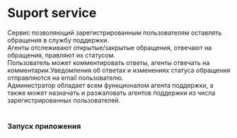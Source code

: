 # Suport service
Сервис позволяющий зарегистрированным пользователям оставлять обращения в службу поддержки.<br>
Агенты отслеживают открытые/закрытые обращения, отвечают на обращения, правляют их статусом.<br>
Пользователь может комментировать ответы, агенты отвечать на комментарии.Уведомления об ответах и изменениях статуса обращения отправляются на email пользователю.<br>
Администратор обладает всем функционалом агента поддержки, а также может назначать и разжаловать агентов поддержки из числа зарегистрированных пользователей.
<br>
<br>
<h3>
 Запуск приложения
</h3>
